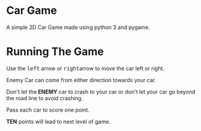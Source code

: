 Car Game
===============

A simple 2D Car Game made using python 3 and pygame.

# Running The Game

Use the <kbd>left</kbd> arrow or <kbd>right</kbd>arrow 
to move the car left or right.

Enemy Car can come from either direction towards your car.

Don't let the **ENEMY** car to crash to your car or don't let your car
go beyond the road line to avoid crashing.

Pass each car to score one point.

**TEN** points will lead to next level of game.
